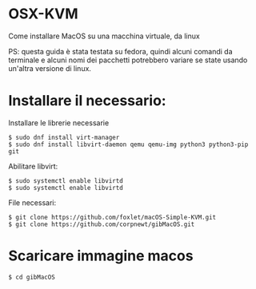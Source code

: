 # OSX-KVM
Come installare MacOS su una macchina virtuale, da linux

PS: questa guida è stata testata su fedora, quindi alcuni comandi da terminale e alcuni nomi dei pacchetti potrebbero variare se state usando un'altra versione di linux.

# Installare il necessario:

Installare le librerie necessarie
```
$ sudo dnf install virt-manager
$ sudo dnf install libvirt-daemon qemu qemu-img python3 python3-pip git
```

Abilitare libvirt:
```
$ sudo systemctl enable libvirtd
$ sudo systemctl enable libvirtd
```
File necessari:
```
$ git clone https://github.com/foxlet/macOS-Simple-KVM.git
$ git clone https://github.com/corpnewt/gibMacOS.git
```

# Scaricare immagine macos

```
$ cd gibMacOS
